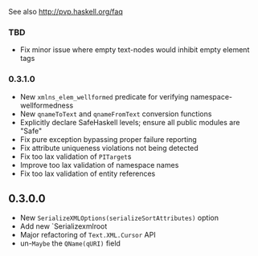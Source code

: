 See also http://pvp.haskell.org/faq

### TBD

- Fix minor issue where empty text-nodes would inhibit empty element tags

### 0.3.1.0

- New `xmlns_elem_wellformed` predicate for verifying namespace-wellformedness
- New `qnameToText` and `qnameFromText` conversion functions
- Explicitly declare SafeHaskell levels; ensure all public modules are "Safe"
- Fix pure exception bypassing proper failure reporting
- Fix attribute uniqueness violations not being detected
- Fix too lax validation of `PITarget`s
- Improve too lax validation of namespace names
- Fix too lax validation of entity references

## 0.3.0.0

- New `SerializeXMLOptions(serializeSortAttributes)` option
- Add new `Serializexmlroot
- Major refactoring of `Text.XML.Cursor` API
- un-`Maybe` the `QName(qURI)` field

